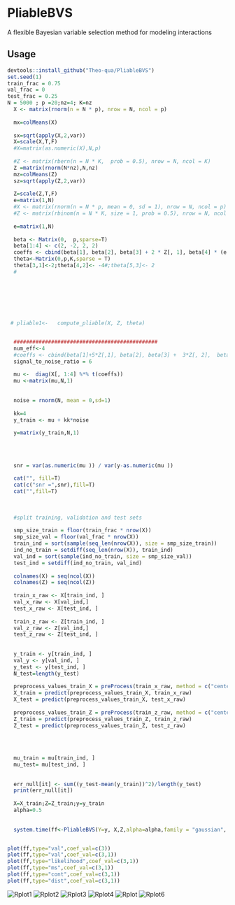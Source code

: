 # PliableBVS
A flexible Bayesian variable selection method for modeling interactions


## Usage
```r
devtools::install_github("Theo-qua/PliableBVS")
set.seed(1)
train_frac = 0.75
val_frac = 0
test_frac = 0.25
N = 5000 ; p =20;nz=4; K=nz
  X <- matrix(rnorm(n = N * p), nrow = N, ncol = p)
  
  mx=colMeans(X)
  
  sx=sqrt(apply(X,2,var))
  X=scale(X,T,F)
  #X=matrix(as.numeric(X),N,p)
  
  #Z <- matrix(rbern(n = N * K,  prob = 0.5), nrow = N, ncol = K)
  Z =matrix(rnorm(N*nz),N,nz)
  mz=colMeans(Z)
  sz=sqrt(apply(Z,2,var))
  
  Z=scale(Z,T,F)
  e=matrix(1,N)
  #X <- matrix(rnorm(n = N * p, mean = 0, sd = 1), nrow = N, ncol = p)
  #Z <- matrix(rbinom(n = N * K, size = 1, prob = 0.5), nrow = N, ncol = K)
  
  e=matrix(1,N)
  
  beta <- Matrix(0,  p,sparse=T)
  beta[1:4] <- c(2, -2, 2, 2)
  coeffs <- cbind(beta[1], beta[2], beta[3] + 2 * Z[, 1], beta[4] * (e - 2 * Z[, 2]))
  theta<-Matrix(0,p,K,sparse = T)
  theta[3,1]<-2;theta[4,2]<- -4#;theta[5,3]<- 2
  #

 
  

  
  
  
 # pliable1<-	compute_pliable(X, Z, theta)


  ##############################################
  num_eff<-4
  #coeffs <- cbind(beta[1]+5*Z[,1], beta[2], beta[3] +  3*Z[, 2],  beta[4] *(e -  2*Z[, 3]),beta[5]*(e-2*Z[,4]))
  signal_to_noise_ratio = 6
 
  mu <-  diag(X[, 1:4] %*% t(coeffs))
  mu <-matrix(mu,N,1)
  
  
  noise = rnorm(N, mean = 0,sd=1)
  
  kk=4
  y_train <- mu + kk*noise
  
  y=matrix(y_train,N,1)
  
  
  
  
  snr = var(as.numeric(mu )) / var(y-as.numeric(mu ))
  
  cat("", fill=T)
  cat(c("snr =",snr),fill=T)
  cat("",fill=T)
  
 
  
  #split training, validation and test sets
 
  smp_size_train = floor(train_frac * nrow(X)) 
  smp_size_val = floor(val_frac * nrow(X))
  train_ind = sort(sample(seq_len(nrow(X)), size = smp_size_train))
  ind_no_train = setdiff(seq_len(nrow(X)), train_ind)
  val_ind = sort(sample(ind_no_train, size = smp_size_val))
  test_ind = setdiff(ind_no_train, val_ind)
  
  colnames(X) = seq(ncol(X))
  colnames(Z) = seq(ncol(Z))
 
  train_x_raw <- X[train_ind, ]
  val_x_raw <- X[val_ind,]
  test_x_raw <- X[test_ind, ]
  
  train_z_raw <- Z[train_ind, ]
  val_z_raw <- Z[val_ind,]
  test_z_raw <- Z[test_ind, ]
  
  
  y_train <- y[train_ind, ]
  val_y <- y[val_ind, ]
  y_test <- y[test_ind, ]
  N_test=length(y_test)
  
  preprocess_values_train_X = preProcess(train_x_raw, method = c("center", "scale"))
  X_train = predict(preprocess_values_train_X, train_x_raw)
  X_test = predict(preprocess_values_train_X, test_x_raw)
  
  preprocess_values_train_Z = preProcess(train_z_raw, method = c("center", "scale"))
  Z_train = predict(preprocess_values_train_Z, train_z_raw)
  Z_test = predict(preprocess_values_train_Z, test_z_raw)
  
 
  
  
  mu_train = mu[train_ind, ]
  mu_test= mu[test_ind, ]
  
  
  err_null[it] <- sum((y_test-mean(y_train))^2)/length(y_test)
  print(err_null[it])
  
  X=X_train;Z=Z_train;y=y_train
  alpha=0.5
  
  
  system.time(ff<-PliableBVS(Y=y, X,Z,alpha=alpha,family = "gaussian", niter = 5000, burnin = 2000, a_rho = 2, b_rho=3,a_zeta = 2, b_zeta=3,num_update = 50, niter.update =200,burnin.update=100, verbose1 = T,verbose2 = T, lam1=1e-1,lam2=1e-1, rho_prior=TRUE, rho=0.5,zeta=0.5,c2=10^2,v2=10^2, update_tau=TRUE,option.weight.group=FALSE,option.update="global",lambda2_update=NULL) )


plot(ff,type="val",coef_val=c(3))
plot(ff,type="val",coef_val=c(3,1))
plot(ff,type="likelihood",coef_val=c(3,1))
plot(ff,type="ms",coef_val=c(3,1))
plot(ff,type="cont",coef_val=c(3,1))
plot(ff,type="dist",coef_val=c(3,1))
```
![Rplot1](https://github.com/user-attachments/assets/7c6bfce3-d06b-489e-8850-2a16683aeeba)
![Rplot2](https://github.com/user-attachments/assets/52edb2db-abdd-46bc-bc0b-bef761c2b67d)
![Rplot3](https://github.com/user-attachments/assets/18fd2987-f2be-4ff1-ae8b-724c367dcb52)
![Rplot4](https://github.com/user-attachments/assets/b9fe2fd2-6053-45ae-929c-bf9ac3701a45)
![Rplot](https://github.com/user-attachments/assets/8b1a4317-f183-4cb4-98fb-56809d5fe413)
![Rplot6](https://github.com/user-attachments/assets/ef89c878-e66b-4ff4-ac26-9952f9a7b371)


